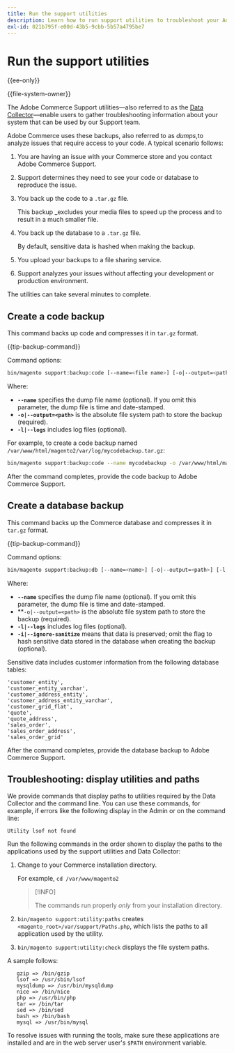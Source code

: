 ```yaml
---
title: Run the support utilities
description: Learn how to run support utilities to troubleshoot your Adobe Commerce project. Discover built-in diagnostic and support tools.
exl-id: 021b795f-e00d-43b5-9cbb-5b57a4795be7
---
```

# Run the support utilities

{{ee-only}}

{{file-system-owner}}

The Adobe Commerce Support utilities—also referred to as the [Data Collector](https://experienceleague.adobe.com/en/docs/commerce-admin/systems/tools/support#data-collector)—enable users to gather troubleshooting information about your system that can be used by our Support team.

Adobe Commerce uses these backups, also referred to as _dumps_,to analyze issues that require access to your code. A typical scenario follows:

1. You are having an issue with your Commerce store and you contact Adobe Commerce Support.
1. Support determines they need to see your code or database to reproduce the issue.
1. You back up the code to a `.tar.gz` file.

   This backup _excludes your media files to speed up the process and to result in a much smaller file.

1. You back up the database to a `.tar.gz` file.

   By default, sensitive data is hashed when making the backup.

1. You upload your backups to a file sharing service.
1. Support analyzes your issues without affecting your development or production environment.

The utilities can take several minutes to complete.

## Create a code backup

This command backs up code and compresses it in `tar.gz` format.

{{tip-backup-command}}

Command options:

```bash
bin/magento support:backup:code [--name=<file name>] [-o|--output=<path>] [-l|--logs]
```

Where:

-  **`--name`** specifies the dump file name (optional). If you omit this parameter, the dump file is time and date-stamped.
-  **`-o|--output=<path>`** is the absolute file system path to store the backup (required).
-  **`-l|--logs`** includes log files (optional).

For example, to create a code backup named `/var/www/html/magento2/var/log/mycodebackup.tar.gz`:

```bash
bin/magento support:backup:code --name mycodebackup -o /var/www/html/magento2/var/log
```

After the command completes, provide the code backup to Adobe Commerce Support.

## Create a database backup

This command backs up the Commerce database and compresses it in `tar.gz` format.

{{tip-backup-command}}

Command options:

```bash
bin/magento support:backup:db [--name=<name>] [-o|--output=<path>] [-l|--logs] [-i|--ignore-sanitize]
```

Where:

-  **`--name`** specifies the dump file name (optional). If you omit this parameter, the dump file is time and date-stamped.
-  **`-o|--output=<path>` is the absolute file system path to store the backup (required).
-  **`-l|--logs`** includes log files (optional).
-  **`-i|--ignore-sanitize`** means that data is preserved; omit the flag to hash sensitive data stored in the database when creating the backup (optional).

Sensitive data includes customer information from the following database tables:

```
'customer_entity',
'customer_entity_varchar',
'customer_address_entity',
'customer_address_entity_varchar',
'customer_grid_flat',
'quote',
'quote_address',
'sales_order',
'sales_order_address',
'sales_order_grid'
```

After the command completes, provide the database backup to Adobe Commerce Support.

## Troubleshooting: display utilities and paths

We provide commands that display paths to utilities required by the Data Collector and the command line. You can use these commands, for example, if errors like the following display in the Admin or on the command line:

```
Utility lsof not found
```

Run the following commands in the order shown to display the paths to the applications used by the support utilities and Data Collector:

1. Change to your Commerce installation directory.

   For example, `cd /var/www/magento2`

   >[!INFO]
   >
   >The commands run properly _only_ from your installation directory.

1. `bin/magento support:utility:paths` creates `<magento_root>/var/support/Paths.php`, which lists the paths to all application used by the utility.
1. `bin/magento support:utility:check` displays the file system paths.

A sample follows:

```
   gzip => /bin/gzip
   lsof => /usr/sbin/lsof
   mysqldump => /usr/bin/mysqldump
   nice => /bin/nice
   php => /usr/bin/php
   tar => /bin/tar
   sed => /bin/sed
   bash => /bin/bash
   mysql => /usr/bin/mysql
```

To resolve issues with running the tools, make sure these applications are installed and are in the web server user's `$PATH` environment variable.
